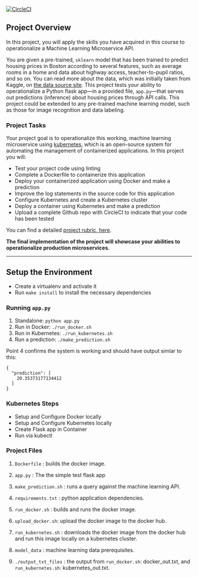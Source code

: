 [![CircleCI](https://circleci.com/gh/richardhowes/operationalise-ml-microservice-api.svg?style=svg)](https://circleci.com/gh/richardhowes/operationalise-ml-microservice-api)

## Project Overview

In this project, you will apply the skills you have acquired in this course to operationalize a Machine Learning Microservice API. 

You are given a pre-trained, `sklearn` model that has been trained to predict housing prices in Boston according to several features, such as average rooms in a home and data about highway access, teacher-to-pupil ratios, and so on. You can read more about the data, which was initially taken from Kaggle, on [the data source site](https://www.kaggle.com/c/boston-housing). This project tests your ability to operationalize a Python flask app—in a provided file, `app.py`—that serves out predictions (inference) about housing prices through API calls. This project could be extended to any pre-trained machine learning model, such as those for image recognition and data labeling.

### Project Tasks

Your project goal is to operationalize this working, machine learning microservice using [kubernetes](https://kubernetes.io/), which is an open-source system for automating the management of containerized applications. In this project you will:
* Test your project code using linting
* Complete a Dockerfile to containerize this application
* Deploy your containerized application using Docker and make a prediction
* Improve the log statements in the source code for this application
* Configure Kubernetes and create a Kubernetes cluster
* Deploy a container using Kubernetes and make a prediction
* Upload a complete Github repo with CircleCI to indicate that your code has been tested

You can find a detailed [project rubric, here](https://review.udacity.com/#!/rubrics/2576/view).

**The final implementation of the project will showcase your abilities to operationalize production microservices.**

---

## Setup the Environment

* Create a virtualenv and activate it
* Run `make install` to install the necessary dependencies

### Running `app.py`

1. Standalone:  `python app.py`
2. Run in Docker:  `./run_docker.sh`
3. Run in Kubernetes:  `./run_kubernetes.sh`
4. Run a prediction: `./make_prediction.sh` 

Point 4 confirms the system is working and should have output simlar to this: 
```Port: 8000
{
  "prediction": [
    20.35373177134412
  ]
}
``` 

### Kubernetes Steps

* Setup and Configure Docker locally
* Setup and Configure Kubernetes locally
* Create Flask app in Container
* Run via kubectl

### Project Files

1. `Dockerfile` : builds the docker image.

2. `app.py` : The the simple test flask app

3. `make_prediction.sh` : runs a query against the machine learning API.

4. `requirements.txt` : python application dependencies.

5. `run_docker.sh` : builds and runs the docker image.

6. `upload_docker.sh`: upload the docker image to the docker hub.

7. `run_kubernetes.sh` : downloads the docker image from the docker hub and run this image locally on a kubernetes cluster.

8. `model_data` : machine learning data prerequisites.

9. `./output_txt_files` : the output from `run_docker.sh`: docker_out.txt, and `run_kubernetes.sh`: kubernetes_out.txt.